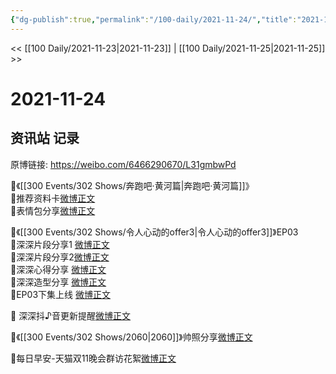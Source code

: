 ```yaml
---
{"dg-publish":true,"permalink":"/100-daily/2021-11-24/","title":"2021-11-24"}
---
```



<< [[100 Daily/2021-11-23\|2021-11-23]] | [[100 Daily/2021-11-25\|2021-11-25]] >>

# 2021-11-24

## 资讯站 记录

原博链接: https://weibo.com/6466290670/L31gmbwPd

🌟《[[300 Events/302 Shows/奔跑吧·黄河篇\|奔跑吧·黄河篇]]》  
💫推荐资料卡[微博正文](https://m.weibo.cn/6466290670/4707096685446760)  
💫表情包分享[微博正文](https://m.weibo.cn/6466290670/4707036992636477)

🌟《[[300 Events/302 Shows/令人心动的offer3\|令人心动的offer3]]》EP03  
💫深深片段分享1 [微博正文](https://m.weibo.cn/6466290670/4707047692570307)  
💫深深片段分享2[微博正文](https://m.weibo.cn/6466290670/4707152084337988)  
💫深深心得分享 [微博正文](https://m.weibo.cn/6466290670/4707118752467524)  
💫深深造型分享 [微博正文](https://m.weibo.cn/6466290670/4707118983152883)  
💫EP03下集上线 [微博正文](https://m.weibo.cn/6466290670/4707149274156610)

🌟 深深抖♪音更新提醒[微博正文](https://m.weibo.cn/6466290670/4707164629241430)

🌟《[[300 Events/302 Shows/2060\|2060]]》帅照分享[微博正文](https://m.weibo.cn/6466290670/4707161134862624)

🌟每日早安-天猫双11晚会群访花絮[微博正文](https://m.weibo.cn/6466290670/4706964074661223)
